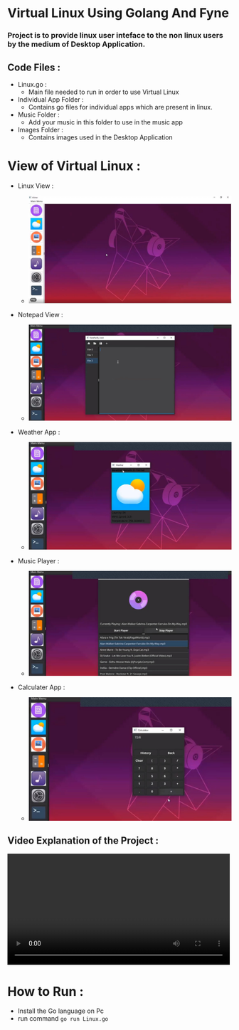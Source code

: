 # Virtual Linux Using Golang And Fyne

### Project is to provide linux user inteface to the non linux users by the medium of Desktop Application.


## Code Files :
*   Linux.go : 
    * Main file needed to run in order to use Virtual Linux
*  Individual App Folder :
    * Contains go files for individual apps which are present in linux.
* Music Folder :
    * Add your music in this folder to use in the music app
* Images Folder :
    * Contains images used in the Desktop Application
# View of Virtual Linux :
*   Linux View :
    * <img src="./images/view1.jpg">

*   Notepad View :
    * <img src="./images/notepadview.jpg">
*   Weather App :
    * <img src="./images/weatherView.jpg">
*   Music Player :
    * <img src="./images/musicView.jpg">
*   Calculater App :
    * <img src="./images/calculator.jpg">

## Video Explanation of the Project :

<video width="500" height="250" controls>
  <source src="images/Explanation.mp4" type="video/mp4">
  <source src="movie.ogg" type="video/ogg">
Your browser does not support the video tag.
</video>

# How to Run  :
* Install the Go language on Pc
* run command   ```go run Linux.go```
